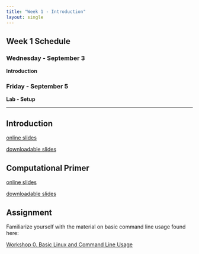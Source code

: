 ```yaml
---
title: "Week 1 - Introduction"
layout: single
---
```


## Week 1 Schedule

### Wednesday - September 3
**Introduction**

### Friday - September 5
**Lab - Setup**

---

## Introduction

[online slides](https://docs.google.com/presentation/d/1C-KKnTbZCekB1kEKz5EWEA_EPp8pXTFZVOubXz90ZQY/present?usp=sharing)

[downloadable slides](https://docs.google.com/presentation/d/1C-KKnTbZCekB1kEKz5EWEA_EPp8pXTFZVOubXz90ZQY/export/pptx)

## Computational Primer
[online slides](https://docs.google.com/presentation/d/1FbAWxSftB0tWXEKVv17yU6luyYoJ4PlQsx8qsz6kDHE/present?usp=sharing)

[downloadable slides](https://docs.google.com/presentation/d/1FbAWxSftB0tWXEKVv17yU6luyYoJ4PlQsx8qsz6kDHE/export/pptx)

## Assignment

Familiarize yourself with the material on basic command line usage found here:

[Workshop 0. Basic Linux and Command Line Usage](http://foundations-in-computational-skills.readthedocs.io/en/latest/content/workshops/00_cli_basics/00_cli_basics.html)
